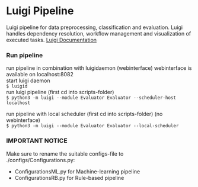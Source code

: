 # Luigi Pipeline
Luigi pipeline for data preprocessing, classification and evaluation.
Luigi handles dependency resolution, workflow management and visualization of executed tasks.
[Luigi Documentation](https://luigi.readthedocs.io/en/latest/index.html)

### Run pipeline
run pipeline in combination with luigidaemon (webinterface)
webinterface is available on localhost:8082  
start luigi daemon  
`$ luigid`  
run luigi pipeline (first cd into scripts-folder)  
`$ python3 -m luigi --module Evaluator Evaluator --scheduler-host localhost`  

run pipeline with local scheduler (first cd into scripts-folder) (no webinterface)  
`$ python3 -m luigi --module Evaluator Evaluator --local-scheduler`  

### IMPORTANT NOTICE
Make sure to rename the suitable configs-file to ./configs/Configurations.py:
- ConfigurationsML.py for Machine-learning pipeline
- ConfigurationsRB.py for Rule-based pipeline